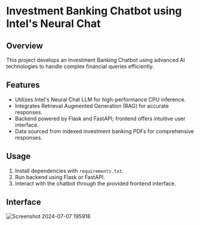 # Investment Banking Chatbot using Intel's Neural Chat

## Overview
This project develops an Investment Banking Chatbot using advanced AI technologies to handle complex financial queries efficiently.

## Features
- Utilizes Intel's Neural Chat LLM for high-performance CPU inference.
- Integrates Retrieval Augmented Generation (RAG) for accurate responses.
- Backend powered by Flask and FastAPI; frontend offers intuitive user interface.
- Data sourced from indexed investment banking PDFs for comprehensive responses.

## Usage
1. Install dependencies with `requirements.txt`.
2. Run backend using Flask or FastAPI.
3. Interact with the chatbot through the provided frontend interface.

## Interface
![Screenshot 2024-07-07 195918](https://github.com/DeeptiAgarwal16/Intel-Unnati-Summer-Training/assets/115862867/07d67007-aff0-430f-b877-760cab9317ab)
